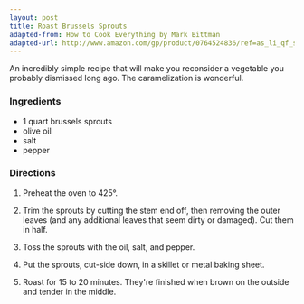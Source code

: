 ```yaml
---
layout: post
title: Roast Brussels Sprouts
adapted-from: How to Cook Everything by Mark Bittman
adapted-url: http://www.amazon.com/gp/product/0764524836/ref=as_li_qf_sp_asin_il_tl?ie=UTF8&camp=1789&creative=9325&creativeASIN=0764524836&linkCode=as2&tag=yudaorg-20
---
```

An incredibly simple recipe that will make you reconsider a vegetable you probably
dismissed long ago. The caramelization is wonderful.

### Ingredients

* 1 quart brussels sprouts
* olive oil
* salt
* pepper

### Directions

1. Preheat the oven to 425°.

2. Trim the sprouts by cutting the stem end off, then removing the outer leaves (and any
additional leaves that seem dirty or damaged). Cut them in half.

3. Toss the sprouts with the oil, salt, and pepper.

4. Put the sprouts, cut-side down, in a skillet or metal baking sheet.

5. Roast for 15 to 20 minutes. They're finished when brown on the outside and tender in the
middle.
